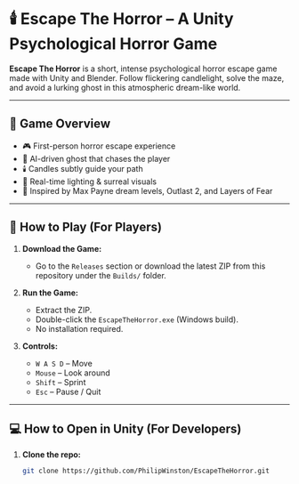 # 🕯️ Escape The Horror – A Unity Psychological Horror Game

**Escape The Horror** is a short, intense psychological horror escape game made with Unity and Blender. Follow flickering candlelight, solve the maze, and avoid a lurking ghost in this atmospheric dream-like world.

---

## 🧩 Game Overview

- 🎮 First-person horror escape experience
- 👻 AI-driven ghost that chases the player
- 🕯️ Candles subtly guide your path
- 🔦 Real-time lighting & surreal visuals
- 🧠 Inspired by Max Payne dream levels, Outlast 2, and Layers of Fear

---

## 🚀 How to Play (For Players)

1. **Download the Game:**
   - Go to the `Releases` section or download the latest ZIP from this repository under the `Builds/` folder.

2. **Run the Game:**
   - Extract the ZIP.
   - Double-click the `EscapeTheHorror.exe` (Windows build).
   - No installation required.

3. **Controls:**
   - `W A S D` – Move
   - `Mouse` – Look around
   - `Shift` – Sprint
   - `Esc` – Pause / Quit

---

## 💻 How to Open in Unity (For Developers)

1. **Clone the repo:**
   ```bash
   git clone https://github.com/PhilipWinston/EscapeTheHorror.git
